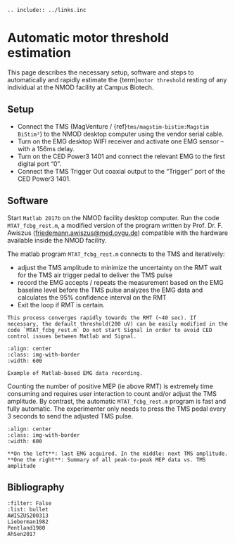 
```{eval-rst}
.. include:: ../links.inc
```
# Automatic motor threshold estimation

This page describes the necessary setup, software and steps to automatically and rapidly estimate the {term}`motor threshold` resting  of any individual at the NMOD facility at Campus Biotech.

## Setup

- Connect the TMS (MagVenture / {ref}`tms/magstim-bistim:Magstim BiStim²`) to the NMOD desktop computer using the vendor serial cable.
- Turn on the EMG desktop WIFI receiver and activate one EMG sensor – with a 156ms delay.
- Turn on the CED Power3 1401 and connect the relevant EMG to the first digital port “0”.
- Connect the TMS Trigger Out coaxial output to the “Trigger” port of the CED Power3 1401.

## Software

Start `Matlab 2017b` on the NMOD facility desktop computer.
Run the code `MTAT_fcbg_rest.m`, a modified version of the program written by Prof. Dr. F. Awiszus ([friedemann.awiszus@med.ovgu.de](friedemann.awiszus@med.ovgu.de)) compatible with the hardware available inside the NMOD facility.
 

The matlab program `MTAT_fcbg_rest.m` connects to the TMS and iteratively:
- adjust the TMS amplitude to minimize the uncertainty on the RMT wait for the TMS air trigger pedal to deliver the TMS pulse
- record the EMG accepts / repeats the measurement based on the EMG baseline level before the TMS pulse analyzes the EMG data and calculates the 95% confidence interval on the RMT
- Exit the loop if RMT is certain.
 

```{note}
This process converges rapidly towards the RMT (~40 sec). If necessary, the default threshold(200 uV) can be easily modified in the code `MTAT_fcbg_rest.m` Do not start Signal in order to avoid CED control issues between Matlab and Signal.
```

```{figure} ../_static/motor/Tuto_MTAT_1.png
:align: center
:class: img-with-border
:width: 600

Example of Matlab-based EMG data recording.
```

Counting the number of positive MEP (ie above RMT) is extremely time consuming and requires user interaction to count and/or adjust the TMS amplitude.
By contrast, the automatic `MTAT_fcbg_rest.m` program is fast and fully automatic. The experimenter only needs to press the TMS pedal every 3 seconds to send the adjusted TMS pulse.

```{figure} ../_static/motor/Tuto_MTAT_2-980x530.png
:align: center
:class: img-with-border
:width: 600

**On the left**: last EMG acquired. In the middle: next TMS amplitude. **One the right**: Summary of all peak-to-peak MEP data vs. TMS amplitude
```


## Bibliography
```{bibliography}
:filter: False
:list: bullet
AWISZUS200313
Lieberman1982
Pentland1980
AhSen2017
```
